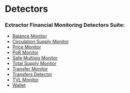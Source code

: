 # Detectors

### Extractor Financial Monitoring Detectors Suite:&#x20;


* [Balance Monitor](/financial-monitoring/detectors/balance-monitor.md)
* [Circulation Supply Monitor](/financial-monitoring/detectors/circulation-supply-monitor.md)
* [Price Monitor](/financial-monitoring/detectors/price-monitor.md)
* [PoR Monitor](/financial-monitoring/detectors/proof-of-reserves-monitor.md)
* [Safe Multisig Monitor](/financial-monitoring/detectors/safe-multisig-monitor.md)
* [Total Supply Monitor](/financial-monitoring/detectors/total-supply-monitor.md)
* [Transfer Monitor](/financial-monitoring/detectors/transfer-monitor.md)
* [Transfers Detector](/financial-monitoring/detectors/transfers-detector.md)
* [TVL Monitor](/financial-monitoring/detectors/tvl-monitor.md)
* [Wallet](/financial-monitoring/detectors/wallet.md)







##

##

##
